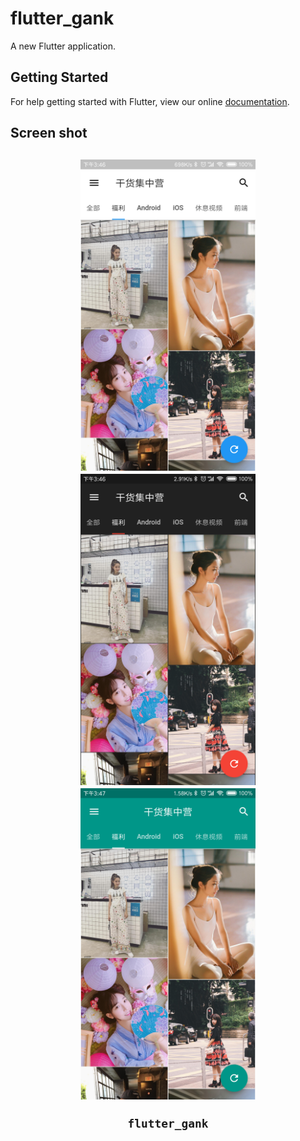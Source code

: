 # flutter_gank

A new Flutter application.

## Getting Started

For help getting started with Flutter, view our online
[documentation](https://flutter.io/).

## Screen shot
<h2 align="center">
<img src="/art/flutter_gank_1.png" width="280" height="498" alt="flutter_gank_1"/>
<img src="/art/flutter_gank_2.png" width="280" height="498" alt="flutter_gank_2"/>
<img src="/art/flutter_gank_3.png" width="280" height="498" alt="flutter_gank_3"/><br/>

    flutter_gank
</h2>